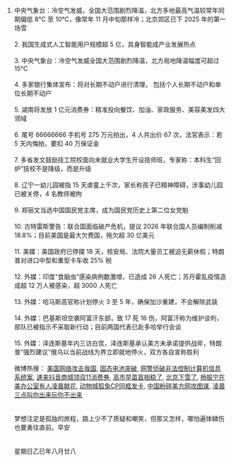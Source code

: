 1. 中央气象台：冷空气发威，全国大范围剧烈降温，北方多地最高气温较常年同期偏低 8℃ 至 10℃，像常年 11 月中旬那样冷；北京郊区已下 2025 年的第一场雪 </br></br> 2. 我国生成式人工智能用户规模超 5 亿，具身智能成产业发展热点 </br></br> 3. 中央气象台：冷空气发威全国大范围剧烈降温，北方局地降温幅度可超过 15℃ </br></br> 4. 多家银行集体宣布：将对长期不动户进行清理， 包括个人长期不动户和单位长期不动户 </br></br> 5. 湖南将发放 1 亿元消费券：精准投向餐饮、加油、家政服务、美容美发四大领域 </br></br> 6. 尾号 66666666 手机号 275 万元拍出，4 人共出价 67 次，法官表示：若 5 天内悔拍，要扣 40 万保证金 </br></br> 7. 多省发文鼓励技工院校面向未就业大学生开设技师班，专家称：本科生“回炉”技校不是降级，而是升级 </br></br> 8. 辽宁一幼儿园被指 15 天虐童上千次，家长称孩子已精神障碍，涉事幼儿园已被关停，4 名教师被拘 </br></br> 9. 郑丽文当选中国国民党主席，成为国民党历史上第二位女党魁 </br></br> 10. 古特雷斯警告：联合国面临破产危机，提议 2026 年联合国人员编制削减 18.8%；目前美国是最大欠费国，拖欠超 30 亿美元 </br></br> 11. 美媒：美国政府已停摆 18 天，核安局、法院大量员工被迫无薪休假；特朗普对进口中型和重型卡车收 25% 税 </br></br> 12. 外媒：印度“食脑虫”感染病例数激增，已造成 26 人死亡；苏丹霍乱疫情造成超 12 万人被感染，超 3000 人死亡 </br></br> 13. 外媒：哈马斯高官称计划停火 3 至 5 年，确保加沙重建，不会解除武装 </br></br> 14. 外媒：巴基斯坦空袭阿富汗东部，致 17 死 16 伤，阿富汗称为维护谈判，部队已被指示不采取新行动；目前两国代表已赴多哈举行会谈 </br></br> 15. 外媒：泽连斯基年内三访白宫，泽连斯基承认美方未承诺提供战斧，特朗普“强烈建议”俄乌以当前战线为界立即就地停火，双方各自宣称胜利 </br></br> 微博热搜：  [美国网络攻击我国](https://s.weibo.com/weibo?q=%E7%BE%8E%E5%9B%BD%E7%BD%91%E7%BB%9C%E6%94%BB%E5%87%BB%E6%88%91%E5%9B%BD),  [固态电池突破](https://s.weibo.com/weibo?q=%E5%9B%BA%E6%80%81%E7%94%B5%E6%B1%A0%E7%AA%81%E7%A0%B4),  [网警侦破非法控制计算机信息系统案](https://s.weibo.com/weibo?q=%E7%BD%91%E8%AD%A6%E4%BE%A6%E7%A0%B4%E9%9D%9E%E6%B3%95%E6%8E%A7%E5%88%B6%E8%AE%A1%E7%AE%97%E6%9C%BA%E4%BF%A1%E6%81%AF%E7%B3%BB%E7%BB%9F%E6%A1%88),  [速来抖音商城领双11消费券](https://s.weibo.com/weibo?q=%E9%80%9F%E6%9D%A5%E6%8A%96%E9%9F%B3%E5%95%86%E5%9F%8E%E9%A2%86%E5%8F%8C11%E6%B6%88%E8%B4%B9%E5%88%B8),  [高市早苗首相稳了](https://s.weibo.com/weibo?q=%E9%AB%98%E5%B8%82%E6%97%A9%E8%8B%97%E9%A6%96%E7%9B%B8%E7%A8%B3%E4%BA%86),  [北京下雪了](https://s.weibo.com/weibo?q=%E5%8C%97%E4%BA%AC%E4%B8%8B%E9%9B%AA%E4%BA%86),  [杨振宁在美办公室有人凌晨献花](https://s.weibo.com/weibo?q=%E6%9D%A8%E6%8C%AF%E5%AE%81%E5%9C%A8%E7%BE%8E%E5%8A%9E%E5%85%AC%E5%AE%A4%E6%9C%89%E4%BA%BA%E5%87%8C%E6%99%A8%E7%8C%AE%E8%8A%B1),  [动物城狐兔CP同框发卡](https://s.weibo.com/weibo?q=%E5%8A%A8%E7%89%A9%E5%9F%8E%E7%8B%90%E5%85%94CP%E5%90%8C%E6%A1%86%E5%8F%91%E5%8D%A1),  [中国粉碎美方网攻图谋](https://s.weibo.com/weibo?q=%E4%B8%AD%E5%9B%BD%E7%B2%89%E7%A2%8E%E7%BE%8E%E6%96%B9%E7%BD%91%E6%94%BB%E5%9B%BE%E8%B0%8B),  [凌晨三点叫你出来玩你不出来](https://s.weibo.com/weibo?q=%E5%87%8C%E6%99%A8%E4%B8%89%E7%82%B9%E5%8F%AB%E4%BD%A0%E5%87%BA%E6%9D%A5%E7%8E%A9%E4%BD%A0%E4%B8%8D%E5%87%BA%E6%9D%A5)
</br></br></br>梦想注定是孤独的旅程，路上少不了质疑和嘲笑，但那又怎样，哪怕遍体鳞伤也要勇往直前。早安</br></br></br>星期日乙巳年八月廿八